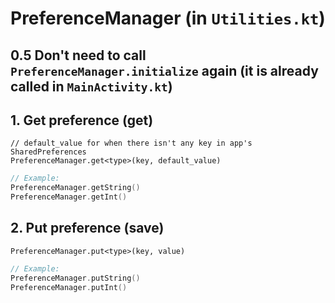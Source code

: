 # PreferenceManager (in `Utilities.kt`)

## 0.5 Don't need to call `PreferenceManager.initialize` again (it is already called in `MainActivity.kt`)

## 1. Get preference (get)
```
// default_value for when there isn't any key in app's SharedPreferences
PreferenceManager.get<type>(key, default_value)
```

```kotlin
// Example:
PreferenceManager.getString()
PreferenceManager.getInt()
```

## 2. Put preference (save)
```
PreferenceManager.put<type>(key, value)
```

```kotlin
// Example:
PreferenceManager.putString()
PreferenceManager.putInt()
```
